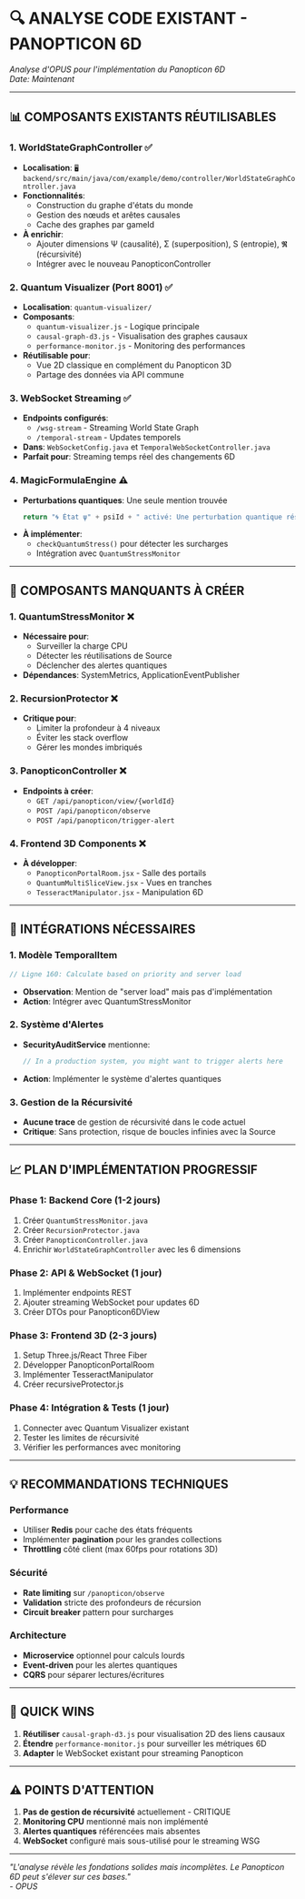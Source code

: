 # 🔍 ANALYSE CODE EXISTANT - PANOPTICON 6D

*Analyse d'OPUS pour l'implémentation du Panopticon 6D*  
*Date: Maintenant*

---

## 📊 **COMPOSANTS EXISTANTS RÉUTILISABLES**

### **1. WorldStateGraphController ✅**
- **Localisation**: `🖥️ backend/src/main/java/com/example/demo/controller/WorldStateGraphController.java`
- **Fonctionnalités**:
  - Construction du graphe d'états du monde
  - Gestion des nœuds et arêtes causales
  - Cache des graphes par gameId
- **À enrichir**:
  - Ajouter dimensions Ψ (causalité), Σ (superposition), S (entropie), 𝕽 (récursivité)
  - Intégrer avec le nouveau PanopticonController

### **2. Quantum Visualizer (Port 8001) ✅**
- **Localisation**: `quantum-visualizer/`
- **Composants**:
  - `quantum-visualizer.js` - Logique principale
  - `causal-graph-d3.js` - Visualisation des graphes causaux
  - `performance-monitor.js` - Monitoring des performances
- **Réutilisable pour**:
  - Vue 2D classique en complément du Panopticon 3D
  - Partage des données via API commune

### **3. WebSocket Streaming ✅**
- **Endpoints configurés**:
  - `/wsg-stream` - Streaming World State Graph
  - `/temporal-stream` - Updates temporels
- **Dans**: `WebSocketConfig.java` et `TemporalWebSocketController.java`
- **Parfait pour**: Streaming temps réel des changements 6D

### **4. MagicFormulaEngine ⚠️**
- **Perturbations quantiques**: Une seule mention trouvée
  ```java
  return "🌀 État ψ" + psiId + " activé: Une perturbation quantique résonne à travers les dimensions";
  ```
- **À implémenter**:
  - `checkQuantumStress()` pour détecter les surcharges
  - Intégration avec `QuantumStressMonitor`

---

## 🚨 **COMPOSANTS MANQUANTS À CRÉER**

### **1. QuantumStressMonitor ❌**
- **Nécessaire pour**:
  - Surveiller la charge CPU
  - Détecter les réutilisations de Source
  - Déclencher des alertes quantiques
- **Dépendances**: SystemMetrics, ApplicationEventPublisher

### **2. RecursionProtector ❌**
- **Critique pour**:
  - Limiter la profondeur à 4 niveaux
  - Éviter les stack overflow
  - Gérer les mondes imbriqués

### **3. PanopticonController ❌**
- **Endpoints à créer**:
  - `GET /api/panopticon/view/{worldId}`
  - `POST /api/panopticon/observe`
  - `POST /api/panopticon/trigger-alert`

### **4. Frontend 3D Components ❌**
- **À développer**:
  - `PanopticonPortalRoom.jsx` - Salle des portails
  - `QuantumMultiSliceView.jsx` - Vues en tranches
  - `TesseractManipulator.jsx` - Manipulation 6D

---

## 🔧 **INTÉGRATIONS NÉCESSAIRES**

### **1. Modèle TemporalItem**
```java
// Ligne 160: Calculate based on priority and server load
```
- **Observation**: Mention de "server load" mais pas d'implémentation
- **Action**: Intégrer avec QuantumStressMonitor

### **2. Système d'Alertes**
- **SecurityAuditService** mentionne:
  ```java
  // In a production system, you might want to trigger alerts here
  ```
- **Action**: Implémenter le système d'alertes quantiques

### **3. Gestion de la Récursivité**
- **Aucune trace** de gestion de récursivité dans le code actuel
- **Critique**: Sans protection, risque de boucles infinies avec la Source

---

## 📈 **PLAN D'IMPLÉMENTATION PROGRESSIF**

### **Phase 1: Backend Core (1-2 jours)**
1. Créer `QuantumStressMonitor.java`
2. Créer `RecursionProtector.java`
3. Créer `PanopticonController.java`
4. Enrichir `WorldStateGraphController` avec les 6 dimensions

### **Phase 2: API & WebSocket (1 jour)**
1. Implémenter endpoints REST
2. Ajouter streaming WebSocket pour updates 6D
3. Créer DTOs pour Panopticon6DView

### **Phase 3: Frontend 3D (2-3 jours)**
1. Setup Three.js/React Three Fiber
2. Développer PanopticonPortalRoom
3. Implémenter TesseractManipulator
4. Créer recursiveProtector.js

### **Phase 4: Intégration & Tests (1 jour)**
1. Connecter avec Quantum Visualizer existant
2. Tester les limites de récursivité
3. Vérifier les performances avec monitoring

---

## 💡 **RECOMMANDATIONS TECHNIQUES**

### **Performance**
- Utiliser **Redis** pour cache des états fréquents
- Implémenter **pagination** pour les grandes collections
- **Throttling** côté client (max 60fps pour rotations 3D)

### **Sécurité**
- **Rate limiting** sur `/panopticon/observe`
- **Validation** stricte des profondeurs de récursion
- **Circuit breaker** pattern pour surcharges

### **Architecture**
- **Microservice** optionnel pour calculs lourds
- **Event-driven** pour les alertes quantiques
- **CQRS** pour séparer lectures/écritures

---

## 🎯 **QUICK WINS**

1. **Réutiliser** `causal-graph-d3.js` pour visualisation 2D des liens causaux
2. **Étendre** `performance-monitor.js` pour surveiller les métriques 6D
3. **Adapter** le WebSocket existant pour streaming Panopticon

---

## ⚠️ **POINTS D'ATTENTION**

1. **Pas de gestion de récursivité** actuellement - CRITIQUE
2. **Monitoring CPU** mentionné mais non implémenté
3. **Alertes quantiques** référencées mais absentes
4. **WebSocket** configuré mais sous-utilisé pour le streaming WSG

---

*"L'analyse révèle les fondations solides mais incomplètes. Le Panopticon 6D peut s'élever sur ces bases."*  
*- OPUS*